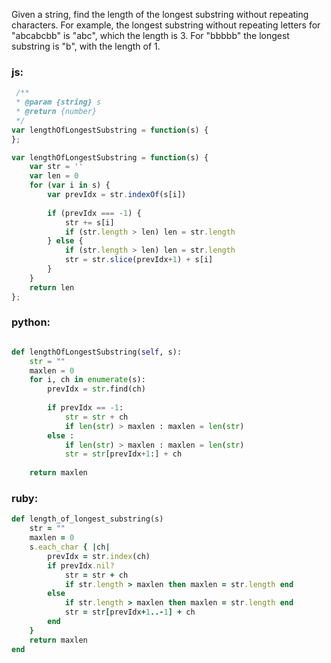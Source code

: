 Given a string, find the length of the longest substring without repeating characters. For example, the longest substring without repeating letters for "abcabcbb" is "abc", which the length is 3. For "bbbbb" the longest substring is "b", with the length of 1.
### js:
```js
 /**
 * @param {string} s
 * @return {number}
 */
var lengthOfLongestSubstring = function(s) {
};
 ```
```js
var lengthOfLongestSubstring = function(s) {
    var str = ''
    var len = 0
    for (var i in s) {
        var prevIdx = str.indexOf(s[i])
        
        if (prevIdx === -1) {
            str += s[i]
            if (str.length > len) len = str.length
        } else {
            if (str.length > len) len = str.length
            str = str.slice(prevIdx+1) + s[i]
        }
    }
    return len
};

```

### python:
```py

def lengthOfLongestSubstring(self, s):
    str = ""
    maxlen = 0
    for i, ch in enumerate(s):
        prevIdx = str.find(ch)
            
        if prevIdx == -1:
            str = str + ch
            if len(str) > maxlen : maxlen = len(str)
        else :
            if len(str) > maxlen : maxlen = len(str)
            str = str[prevIdx+1:] + ch
        
    return maxlen
```

### ruby:
```rb
def length_of_longest_substring(s)
    str = ""
    maxlen = 0
    s.each_char { |ch| 
        prevIdx = str.index(ch)
        if prevIdx.nil?
            str = str + ch
            if str.length > maxlen then maxlen = str.length end
        else
            if str.length > maxlen then maxlen = str.length end
            str = str[prevIdx+1..-1] + ch
        end
    }
    return maxlen
end
```

